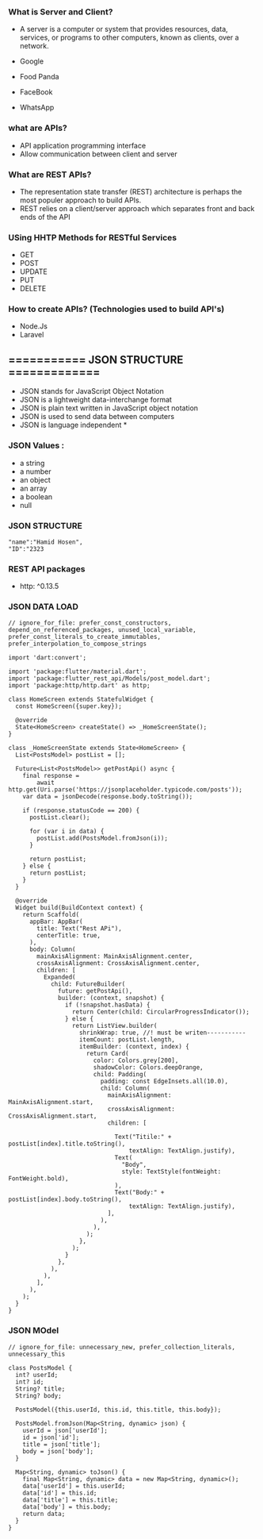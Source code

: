 ### What is Server and Client?

- A server is a computer or system that provides resources, data, services, or programs to other computers, known as clients, over a network.

- Google
- Food Panda
- FaceBook
- WhatsApp

### what are APIs?

- API application programming interface
- Allow communication between client and server

### What are REST APIs?

- The representation state transfer (REST) architecture is perhaps the most populer approach to build APIs.
- REST relies on a client/server approach which separates front and back ends of the API

### USing HHTP Methods for RESTful Services

- GET
- POST
- UPDATE
- PUT
- DELETE

### How to create APIs? (Technologies used to build API's)

- Node.Js
- Laravel

## =========== JSON STRUCTURE =============

- JSON stands for JavaScript Object Notation
- JSON is a lightweight data-interchange format
- JSON is plain text written in JavaScript object notation
- JSON is used to send data between computers
- JSON is language independent \*

### JSON Values :

- a string
- a number
- an object
- an array
- a boolean
- null

### JSON STRUCTURE

```
"name":"Hamid Hosen",
"ID":"2323
```

### REST API packages

- http: ^0.13.5

### JSON DATA LOAD

```
// ignore_for_file: prefer_const_constructors, depend_on_referenced_packages, unused_local_variable, prefer_const_literals_to_create_immutables, prefer_interpolation_to_compose_strings

import 'dart:convert';

import 'package:flutter/material.dart';
import 'package:flutter_rest_api/Models/post_model.dart';
import 'package:http/http.dart' as http;

class HomeScreen extends StatefulWidget {
  const HomeScreen({super.key});

  @override
  State<HomeScreen> createState() => _HomeScreenState();
}

class _HomeScreenState extends State<HomeScreen> {
  List<PostsModel> postList = [];

  Future<List<PostsModel>> getPostApi() async {
    final response =
        await http.get(Uri.parse('https://jsonplaceholder.typicode.com/posts'));
    var data = jsonDecode(response.body.toString());

    if (response.statusCode == 200) {
      postList.clear();

      for (var i in data) {
        postList.add(PostsModel.fromJson(i));
      }

      return postList;
    } else {
      return postList;
    }
  }

  @override
  Widget build(BuildContext context) {
    return Scaffold(
      appBar: AppBar(
        title: Text("Rest APi"),
        centerTitle: true,
      ),
      body: Column(
        mainAxisAlignment: MainAxisAlignment.center,
        crossAxisAlignment: CrossAxisAlignment.center,
        children: [
          Expanded(
            child: FutureBuilder(
              future: getPostApi(),
              builder: (context, snapshot) {
                if (!snapshot.hasData) {
                  return Center(child: CircularProgressIndicator());
                } else {
                  return ListView.builder(
                    shrinkWrap: true, //! must be writen-----------
                    itemCount: postList.length,
                    itemBuilder: (context, index) {
                      return Card(
                        color: Colors.grey[200],
                        shadowColor: Colors.deepOrange,
                        child: Padding(
                          padding: const EdgeInsets.all(10.0),
                          child: Column(
                            mainAxisAlignment: MainAxisAlignment.start,
                            crossAxisAlignment: CrossAxisAlignment.start,
                            children: [
                              
                              Text("Titile:" + postList[index].title.toString(),
                                  textAlign: TextAlign.justify),
                              Text(
                                "Body",
                                style: TextStyle(fontWeight: FontWeight.bold),
                              ),
                              Text("Body:" + postList[index].body.toString(),
                                  textAlign: TextAlign.justify),
                            ],
                          ),
                        ),
                      );
                    },
                  );
                }
              },
            ),
          ),
        ],
      ),
    );
  }
}
```
### JSON MOdel

```
// ignore_for_file: unnecessary_new, prefer_collection_literals, unnecessary_this

class PostsModel {
  int? userId;
  int? id;
  String? title;
  String? body;

  PostsModel({this.userId, this.id, this.title, this.body});

  PostsModel.fromJson(Map<String, dynamic> json) {
    userId = json['userId'];
    id = json['id'];
    title = json['title'];
    body = json['body'];
  }

  Map<String, dynamic> toJson() {
    final Map<String, dynamic> data = new Map<String, dynamic>();
    data['userId'] = this.userId;
    data['id'] = this.id;
    data['title'] = this.title;
    data['body'] = this.body;
    return data;
  }
}
```

